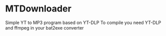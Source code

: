 # MTDownloader
Simple YT to MP3 program based on YT-DLP
To compile you need YT-DLP and ffmpeg in your bat2exe converter
